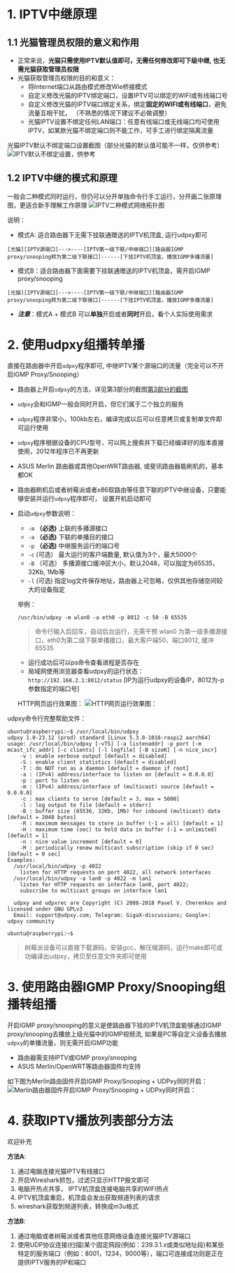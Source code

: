 # 1. IPTV中继原理

## 1.1 光猫管理员权限的意义和作用

- 正常来说，**光猫只需使用IPTV默认值即可，无需任何修改即可下级中继, 也无需光猫获取管理员权限**
- 光猫获取管理员权限的目的和意义：
    - 将Internet端口从路由模式修改Wie桥接模式
    - 自定义修改光猫的IPTV绑定端口，设置IPTV可以绑定的WIFI或有线端口号
    - 自定义修改光猫的IPTV端口绑定关系，绑定**固定的WIFI或有线端口**，避免流量互相干扰， （不熟悉的情况下建议不必做调整）
    - 光猫IPTV设置不绑定任何LAN端口：任意有线端口或无线端口均可使用IPTV，如某款光猫不绑定端口则不能工作，可手工进行绑定隔离流量

光猫IPTV默认不绑定端口设置截图（部分光猫的默认值可能不一样，仅供参考）
![IPTV默认不绑定设置，供参考](resource/modem.jpg)

## 1.2 IPTV中继的模式和原理

一般会二种模式同时运行，但仍可以分开单独命令行手工运行，分开画二张原理图，更适合新手理解工作原理
![IPTV二种模式网络拓扑图](resource/iptv.png)

说明：
- 模式A: 适合路由器下无需下挂联通赠送的IPTV机顶盒, 运行udpxy即可

`
[光猫][IPTV源端口]--->----[IPTV第一级下联/中继端口][路由器IGMP proxy/snooping转为第二级下联接口]------[下挂IPTV机顶盒，播放IGMP多播流量]
`
- 模式B：适合路由器下面需要下挂联通赠送的IPTV机顶盒，需开启IGMP proxy/snooping

`
[光猫][IPTV源端口]--->----[IPTV第一级下联/中继端口][路由器IGMP proxy/snooping转为第二级下联接口]------[下挂IPTV机顶盒，播放IGMP多播流量]
`

- ***注意***：模式A + 模式B 可以**单独**开启或者**同时**开启，看个人实际使用需求

# 2. 使用udpxy组播转单播

直接在路由器中开启`udpxy`程序即可, 中继IPTV某个源端口的流量（完全可以不开启IGMP Proxy/Snooping）

-  路由器上开启`udpxy`的方法，详见第3部分的截图[第3部分的截图](#3-使用路由器igmp-proxysnooping组播转组播)
-  `udpxy`会和IGMP一般会同时开启，但它们属于二个独立的服务
- `udpxy`程序非常小，100kb左右，编译完成以后可以任意拷贝或复制单文件即可运行使用
- `udpxy`程序根据设备的CPU型号，可以网上搜索并下载已经编译好的版本直接使用，2012年程序已不再更新
- ASUS Merlin 路由器或其他OpenWRT路由器, 或斐讯路由器能刷机的，基本都OK
- 路由器刷机后或者树莓派或者x86软路由等任意下联的IPTV中继设备，只要能够安装并运行`udpxy`程序即可， 设置开机启动即可


- 启动`udpxy`参数说明：
   * `-m` **（必选)** 上联的多播源接口
   * `-a` **（必选)** 下联的单播目的接口
   * `-p` **（必选)** 中继服务运行的端口号
   * `-c`  (可选） 最大运行的客户端数量, 默认值为3个，最大5000个
   * `-B` （可选） 多播源接口缓冲区大小，默认2048，可以指定为65535，32Kb, 1Mb等
   * `-l`  (可选)  指定log文件保存地址，路由器上可忽略，仅供其他存储空间较大的设备指定
   
   举例：
   
   `/usr/bin/udpxy -m wlan0 -a eth0 -p 8012 -c 50 -B 65535`
   > 命令行输入后回车，自动后台运行，无需干预
     >  wlan0 为第一级多播源接口，eth0为第二级下联单播接口，最大客户端50，端口8012, 缓冲65535
   
   - 运行成功后可以ps命令查看进程是否存在
   - 局域网使用浏览器查看udpxy的运行状态： `http://192.168.2.1:8012/status`    [IP为运行udpxy的设备IP，8012为-p参数指定的端口号]
   
   HTTP网页运行效果图：
   ![HTTP网页运行效果图：](resource/udpxy.png)

udpxy命令行完整帮助文件：

```
ubuntu@raspberrypi:~$ /usr/local/bin/udpxy
udpxy 1.0-23.12 (prod) standard [Linux 5.3.0-1018-raspi2 aarch64]
usage: /usr/local/bin/udpxy [-vTS] [-a listenaddr] -p port [-m mcast_ifc_addr] [-c clients] [-l logfile] [-B sizeK] [-n nice_incr]
	-v : enable verbose output [default = disabled]
	-S : enable client statistics [default = disabled]
	-T : do NOT run as a daemon [default = daemon if root]
	-a : (IPv4) address/interface to listen on [default = 0.0.0.0]
	-p : port to listen on
	-m : (IPv4) address/interface of (multicast) source [default = 0.0.0.0]
	-c : max clients to serve [default = 3, max = 5000]
	-l : log output to file [default = stderr]
	-B : buffer size (65536, 32Kb, 1Mb) for inbound (multicast) data [default = 2048 bytes]
	-R : maximum messages to store in buffer (-1 = all) [default = 1]
	-H : maximum time (sec) to hold data in buffer (-1 = unlimited) [default = 1]
	-n : nice value increment [default = 0]
	-M : periodically renew multicast subscription (skip if 0 sec) [default = 0 sec]
Examples:
  /usr/local/bin/udpxy -p 4022
	listen for HTTP requests on port 4022, all network interfaces
  /usr/local/bin/udpxy -a lan0 -p 4022 -m lan1
	listen for HTTP requests on interface lan0, port 4022;
	subscribe to multicast groups on interface lan1

  udpxy and udpxrec are Copyright (C) 2008-2018 Pavel V. Cherenkov and licensed under GNU GPLv3
  Email: support@udpxy.com; Telegram: GigaX-discussions; Google+: udpxy community

ubuntu@raspberrypi:~$
```

> 树莓派设备可以直接下载源码，安装gcc，解压缩源码，运行make即可成功编译出udpxy，拷贝至任意文件夹即可使用


# 3. 使用路由器IGMP Proxy/Snooping组播转组播

开启IGMP proxy/snooping的意义是使路由器下挂的IPTV机顶盒能够通过IGMP proxy/snooping去播放上级光猫中的IGMP视频流, 如果是PC等自定义设备去播放`udpxy`的单播流量，则无需开启IGMP功能
- 路由器需支持IPTV或IGMP proxy/snooping
- ASUS Merlin/OpenWRT等路由器固件均支持

如下图为Merlin路由固件开启IGMP Proxy/Snooping + UDPxy同时开启：
   ![Merlin路由器固件开启IGMP Proxy/Snooping + UDPxy同时开启：](resource/merlin.jpg)


# 4. 获取IPTV播放列表部分方法

欢迎补充

**方法A**:
1. 通过电脑连接光猫IPTV有线接口
2. 开启Wireshark抓包，过滤只显示HTTP报文即可
3. 电脑开热点共享， IPTV机顶盒连接电脑共享的WIFI热点
4. IPTV机顶盒重启，机顶盒会发出获取频道列表的请求
5. wireshark获取到频道列表，转换成m3u格式

**方法B**:
1. 通过电脑或者树莓派或者其他任意网络设备连接光猫IPTV源端口
2. 使用UDP协议连接(扫描)某个固定网段(例如：239.3.1.x或类似地址段)和某些特定的服务端口（例如：8001，1234，9000等），端口可连接成功则是正在提供IPTV服务的IP和端口
